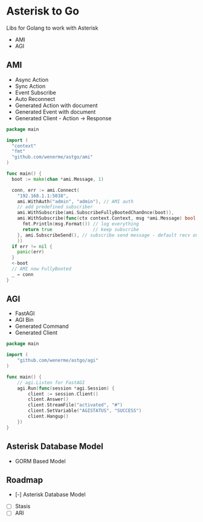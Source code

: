 # Asterisk to Go

Libs for Golang to work with Asterisk

* AMI
* AGI

## AMI

* Async Action
* Sync Action
* Event Subscribe
* Auto Reconnect
* Generated Action with document
* Generated Event with document
* Generated Client - Action -> Response

```go
package main

import (
  "context"
  "fmt"
  "github.com/wenerme/astgo/ami"
)

func main() {
  boot := make(chan *ami.Message, 1)

  conn, err := ami.Connect(
    "192.168.1.1:5038",
    ami.WithAuth("admin", "admin"), // AMI auth
    // add predefined subscriber
    ami.WithSubscribe(ami.SubscribeFullyBootedChanOnce(boot)),
    ami.WithSubscribe(func(ctx context.Context, msg *ami.Message) bool {
      fmt.Println(msg.Format()) // log everything
      return true               // keep subscribe
    }, ami.SubscribeSend(), // subscribe send message - default recv only
    ))
  if err != nil {
    panic(err)
  }
  <-boot
  // AMI now FullyBooted
  _ = conn
}
```

## AGI

* FastAGI
* AGI Bin
* Generated Command
* Generated Client

```go
package main

import (
	"github.com/wenerme/astgo/agi"
)

func main() {
	// agi.Listen for FastAGI
	agi.Run(func(session *agi.Session) {
		client := session.Client()
		client.Answer()
		client.StreamFile("activated", "#")
		client.SetVariable("AGISTATUS", "SUCCESS")
		client.Hangup()
	})
}
```

## Asterisk Database Model
* GORM Based Model

## Roadmap
* [-] Asterisk Database Model
* [ ] Stasis
* [ ] ARI
